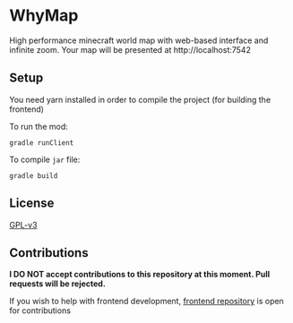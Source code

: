 # WhyMap

High performance minecraft world map with web-based interface and infinite zoom.
Your map will be presented at http://localhost:7542

## Setup

You need yarn installed in order to compile the project (for building the frontend)

To run the mod:

`gradle runClient`

To compile `jar` file:

`gradle build`

## License

[GPL-v3](LICENSE)

## Contributions
**I DO NOT accept contributions to this repository at this moment. Pull requests will be rejected.**

If you wish to help with frontend development, [frontend repository](https://github.com/wefhy/WhyMap-frontend) is open for contributions